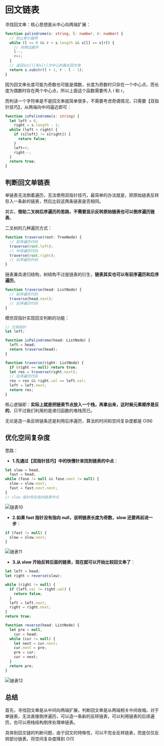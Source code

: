 # 回文链表

寻找回文串：核心思想是从中心向两端扩展：

```typescript
function palindrome(s: string, l: number, r: number) {
  // 防止索引越界
  while (l >= 0 && r < s.length && s[l] == s[r]) {
    // 向两边展开
    l--;
    r++;
  }
  // 返回以s[l]和s[r]为中心的最长回文串
  return s.substr(l + 1, r - l - 1);
}
```

因为回文串长度可能为奇数也可能是偶数，长度为奇数时只存在一个中心点，而长度为偶数时存在两个中心点，所以上面这个函数需要传入 l 和 r。

而判读一个字符串是不是回文串就简单很多，不需要考虑奇偶情况，只需要【双指针技巧】，从两端向中间逼近即可：

```typescript
function isPalindrome(s: string) {
  let left = 0,
    right = s.length - 1;
  while (left < right) {
    if (s[left] != s[right]) {
      return false;
    }
    left++;
    right--;
  }
  return true;
}
```

## 判断回文单链表

单链表无法倒着遍历，无法使用双指针技巧，最简单的办法就是，把原始链表反转存入一条新的链表，然后比较这两条链表是否相同。

其实，**借助二叉树后序遍历的思路，不需要显示反转原始链表也可以倒序遍历链表**。

二叉树的几种遍历方式：

```typescript
function traverse(root: TreeNode) {
  // 前序遍历代码
  traverse(root.left);
  // 中序遍历代码
  traverse(root.right);
  // 后序遍历代码
}
```

链表兼具递归结构，树结构不过是链表的衍生，**链表其实也可以有前序遍历和后序遍历**。

```typescript
function traverse(head: ListNode) {
  // 前序遍历代码
  traverse(head.next);
  // 后序遍历代码
}
```

模仿双指针实现回文判断的功能：

```typescript
// 左侧指针
let left;

function isPalindrome(head: ListNode) {
  left = head;
  return traverse(head);
}

function traverse(right: ListNode) {
  if (right == null) return true;
  let res = traverse(right.next);
  // 后序遍历代码
  res = res && right.val == left.val;
  left = left.next;
  return res;
}
```

核心逻辑即：**实际上就是把链表节点放入一个栈，再拿出来，这时候元素顺序是反的**，只不过我们利用的是递归函数的堆栈而已。

无论是造一条反转链条还是利用后序遍历，算法的时间和空间复杂度都是 O(N)

## 优化空间复杂度

思路：

- **1.先通过【双指针技巧】中的快慢针来找到链表的中点**：

```typescript
let slow = head,
  fast = head;
while (fase != null && fase.next != null) {
  slow = slow.next;
  fast = fast.next.next;
}
// slow 指针现在指向链表中点
```

![链表10](../../resource/blogs/images/algorithm/链表10.png)

- **2.如果 fast 指针没有指向 null，说明链表长度为奇数，slow 还要再前进一步**：

```typescript
if (fast != null) {
  slow = slow.next;
}
```

![链表11](../../resource/blogs/images/algorithm/链表11.png)

- **3.从 slow 开始反转后面的链表，现在就可以开始比较回文串了**：

```typescript
let left = head;
let right = reverse(slow);

while (right != null) {
  if (left.val != right.val) {
    return false;
  }
  left = left.next;
  right = right.next;
}
return true;

function reverse(head: ListNode) {
  let pre = null,
    cur = head;
  while (cur != null) {
    let next = cur.next;
    cur.next = pre;
    pre = cur;
    cur = next;
  }
  return pre;
}
```

![链表12](../../resource/blogs/images/algorithm/链表12.png)

## 总结

首先，寻找回文串是从中间向两端扩展，判断回文串是从两端相关中间收缩。对于单链表，无法直接倒序遍历，可以造一条新的反转链表，可以利用链表的后续遍历，也可以用栈结构倒序处理单链表。

具体到回文链的判断问题，由于回文的特殊性，可以不完全反转链表，而是仅仅反转部分链表，将空间复杂度降到 O(1)
